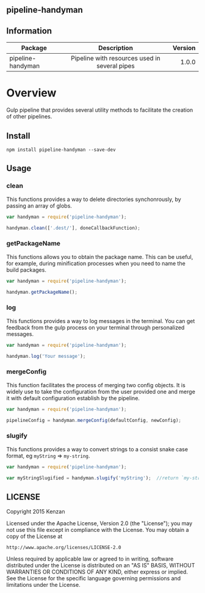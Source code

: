 ## pipeline-handyman


## Information

| Package       | Description   | Version|
| ------------- |:-------------:| -----:|
| pipeline-handyman| Pipeline with resources used in several pipes | 1.0.0 |

# Overview

Gulp pipeline that provides several utility methods to facilitate the creation of other pipelines.

## Install

`npm install pipeline-handyman --save-dev`

## Usage

### clean

This functions provides a way to delete directories synchonrously, by passing an array of globs.

```javascript
var handyman = require('pipeline-handyman');

handyman.clean(['.dest/'], doneCallbackFunction);
```

### getPackageName

This functions allows you to obtain the package name. This can be useful, for example, during minification processes 
when you need to name the build packages.

```javascript
var handyman = require('pipeline-handyman');

handyman.getPackageName();
```

### log

This functions provides a way to log messages in the terminal. You can get feedback from the gulp process on your 
terminal through personalized messages.

```javascript
var handyman = require('pipeline-handyman');

handyman.log('Your message');
```

### mergeConfig

This function facilitates the process of merging two config objects. It is widely use to take the configuration from the 
user provided one and merge it with default configuration establish by the pipeline.

```javascript
var handyman = require('pipeline-handyman');

pipelineConfig = handyman.mergeConfig(defaultConfig, newConfig);

```

### slugify

This functions provides a way to convert strings to a consist snake case format, eg `myString` => `my-string`.

```javascript
var handyman = require('pipeline-handyman');

var myStringSlugified = handyman.slugify('myString');  //return `my-string`
```



## LICENSE
Copyright 2015 Kenzan

Licensed under the Apache License, Version 2.0 (the "License");
you may not use this file except in compliance with the License.
You may obtain a copy of the License at

    http://www.apache.org/licenses/LICENSE-2.0

Unless required by applicable law or agreed to in writing, software
distributed under the License is distributed on an "AS IS" BASIS,
WITHOUT WARRANTIES OR CONDITIONS OF ANY KIND, either express or implied.
See the License for the specific language governing permissions and
limitations under the License.

